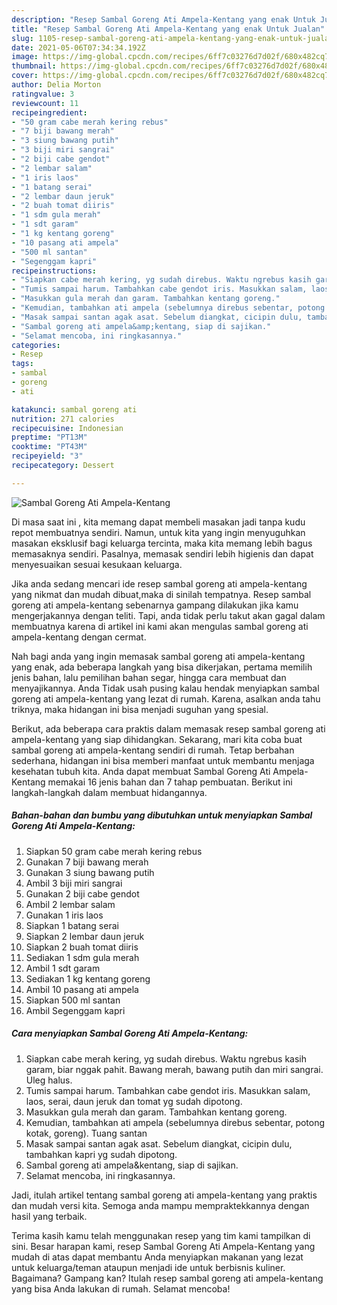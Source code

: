 ```yaml
---
description: "Resep Sambal Goreng Ati Ampela-Kentang yang enak Untuk Jualan"
title: "Resep Sambal Goreng Ati Ampela-Kentang yang enak Untuk Jualan"
slug: 1105-resep-sambal-goreng-ati-ampela-kentang-yang-enak-untuk-jualan
date: 2021-05-06T07:34:34.192Z
image: https://img-global.cpcdn.com/recipes/6ff7c03276d7d02f/680x482cq70/sambal-goreng-ati-ampela-kentang-foto-resep-utama.jpg
thumbnail: https://img-global.cpcdn.com/recipes/6ff7c03276d7d02f/680x482cq70/sambal-goreng-ati-ampela-kentang-foto-resep-utama.jpg
cover: https://img-global.cpcdn.com/recipes/6ff7c03276d7d02f/680x482cq70/sambal-goreng-ati-ampela-kentang-foto-resep-utama.jpg
author: Delia Morton
ratingvalue: 3
reviewcount: 11
recipeingredient:
- "50 gram cabe merah kering rebus"
- "7 biji bawang merah"
- "3 siung bawang putih"
- "3 biji miri sangrai"
- "2 biji cabe gendot"
- "2 lembar salam"
- "1 iris laos"
- "1 batang serai"
- "2 lembar daun jeruk"
- "2 buah tomat diiris"
- "1 sdm gula merah"
- "1 sdt garam"
- "1 kg kentang goreng"
- "10 pasang ati ampela"
- "500 ml santan"
- "Segenggam kapri"
recipeinstructions:
- "Siapkan cabe merah kering, yg sudah direbus. Waktu ngrebus kasih garam, biar nggak pahit. Bawang merah, bawang putih dan miri sangrai. Uleg halus."
- "Tumis sampai harum. Tambahkan cabe gendot iris. Masukkan salam, laos, serai, daun jeruk dan tomat yg sudah dipotong."
- "Masukkan gula merah dan garam. Tambahkan kentang goreng."
- "Kemudian, tambahkan ati ampela (sebelumnya direbus sebentar, potong kotak, goreng). Tuang santan"
- "Masak sampai santan agak asat. Sebelum diangkat, cicipin dulu, tambahkan kapri yg sudah dipotong."
- "Sambal goreng ati ampela&amp;kentang, siap di sajikan."
- "Selamat mencoba, ini ringkasannya."
categories:
- Resep
tags:
- sambal
- goreng
- ati

katakunci: sambal goreng ati 
nutrition: 271 calories
recipecuisine: Indonesian
preptime: "PT13M"
cooktime: "PT43M"
recipeyield: "3"
recipecategory: Dessert

---
```



![Sambal Goreng Ati Ampela-Kentang](https://img-global.cpcdn.com/recipes/6ff7c03276d7d02f/680x482cq70/sambal-goreng-ati-ampela-kentang-foto-resep-utama.jpg)

Di masa  saat ini , kita memang dapat membeli masakan jadi tanpa kudu repot membuatnya sendiri. Namun, untuk kita yang ingin menyuguhkan masakan eksklusif bagi keluarga tercinta, maka kita memang lebih bagus memasaknya sendiri. Pasalnya, memasak sendiri lebih higienis dan dapat menyesuaikan sesuai kesukaan keluarga.

Jika anda sedang mencari ide resep sambal goreng ati ampela-kentang yang nikmat dan mudah dibuat,maka di sinilah tempatnya. Resep sambal goreng ati ampela-kentang  sebenarnya gampang dilakukan jika kamu mengerjakannya dengan teliti. Tapi, anda tidak perlu takut akan gagal dalam membuatnya 
karena di artikel ini kami akan mengulas sambal goreng ati ampela-kentang dengan cermat.  



Nah bagi anda yang ingin memasak sambal goreng ati ampela-kentang yang enak, ada beberapa langkah yang bisa dikerjakan, pertama memilih jenis bahan, lalu pemilihan bahan segar, hingga cara membuat dan menyajikannya. Anda Tidak usah pusing kalau hendak menyiapkan sambal goreng ati ampela-kentang yang lezat di rumah. Karena, asalkan anda  tahu triknya, maka hidangan ini bisa menjadi suguhan yang spesial.

Berikut, ada beberapa cara praktis  dalam memasak resep sambal goreng ati ampela-kentang yang siap dihidangkan. Sekarang, mari kita coba buat sambal goreng ati ampela-kentang sendiri di rumah. Tetap berbahan sederhana, hidangan ini bisa memberi manfaat untuk membantu menjaga kesehatan tubuh kita. Anda dapat membuat Sambal Goreng Ati Ampela-Kentang memakai 16 jenis bahan dan 7 tahap pembuatan. Berikut ini langkah-langkah dalam membuat hidangannya.

<!--inarticleads1-->

##### Bahan-bahan dan bumbu yang dibutuhkan untuk menyiapkan Sambal Goreng Ati Ampela-Kentang:

1. Siapkan 50 gram cabe merah kering rebus
1. Gunakan 7 biji bawang merah
1. Gunakan 3 siung bawang putih
1. Ambil 3 biji miri sangrai
1. Gunakan 2 biji cabe gendot
1. Ambil 2 lembar salam
1. Gunakan 1 iris laos
1. Siapkan 1 batang serai
1. Siapkan 2 lembar daun jeruk
1. Siapkan 2 buah tomat diiris
1. Sediakan 1 sdm gula merah
1. Ambil 1 sdt garam
1. Sediakan 1 kg kentang goreng
1. Ambil 10 pasang ati ampela
1. Siapkan 500 ml santan
1. Ambil Segenggam kapri




<!--inarticleads2-->

##### Cara menyiapkan Sambal Goreng Ati Ampela-Kentang:

1. Siapkan cabe merah kering, yg sudah direbus. Waktu ngrebus kasih garam, biar nggak pahit. Bawang merah, bawang putih dan miri sangrai. Uleg halus.
1. Tumis sampai harum. Tambahkan cabe gendot iris. Masukkan salam, laos, serai, daun jeruk dan tomat yg sudah dipotong.
1. Masukkan gula merah dan garam. Tambahkan kentang goreng.
1. Kemudian, tambahkan ati ampela (sebelumnya direbus sebentar, potong kotak, goreng). Tuang santan
1. Masak sampai santan agak asat. Sebelum diangkat, cicipin dulu, tambahkan kapri yg sudah dipotong.
1. Sambal goreng ati ampela&amp;kentang, siap di sajikan.
1. Selamat mencoba, ini ringkasannya.




Jadi, itulah artikel tentang  sambal goreng ati ampela-kentang  yang praktis dan mudah versi kita. Semoga anda mampu mempraktekkannya dengan hasil yang terbaik. 

Terima kasih kamu telah menggunakan resep yang tim kami tampilkan di sini. Besar harapan kami, resep  Sambal Goreng Ati Ampela-Kentang yang mudah di atas dapat membantu Anda menyiapkan makanan yang lezat untuk keluarga/teman ataupun menjadi ide untuk berbisnis kuliner. Bagaimana? Gampang kan? Itulah resep sambal goreng ati ampela-kentang yang bisa Anda lakukan di rumah. Selamat mencoba!

